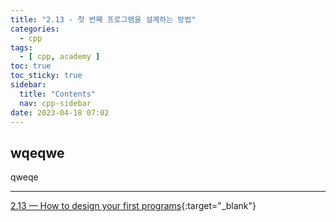 ```yaml
---
title: "2.13 - 첫 번째 프로그램을 설계하는 방법"
categories:
  - cpp
tags:
  - [ cpp, academy ]
toc: true
toc_sticky: true
sidebar:
  title: "Contents"
  nav: cpp-sidebar
date: 2023-04-18 07:02
---
```


## wqeqwe

qweqe

---

[2.13 — How to design your first programs](https://www.learncpp.com/cpp-tutorial/how-to-design-your-first-programs/){:target="_blank"}

<!--

<div class="notice--info" markdown="1">
<span class="notice-title">
**TITLE**
</span>

BODY
</div>

-->